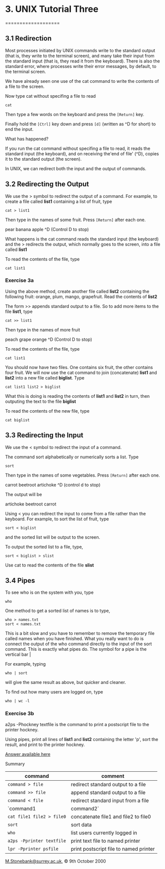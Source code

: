 # 3. UNIX Tutorial Three
===================

3.1 Redirection  
-----------------

Most processes initiated by UNIX commands write to the standard output
(that is, they write to the terminal screen), and many take their input
from the standard input (that is, they read it from the keyboard). There
is also the standard error, where processes write their error messages,
by default, to the terminal screen.

We have already seen one use of the cat command to write the contents of
a file to the screen.

Now type cat without specifing a file to read

    cat

Then type a few words on the keyboard and press the `[Return]` key.

Finally hold the `[Ctrl]` key down and press `[d]` (written as ^D for
short) to end the input.

What has happened?

If you run the cat command without specifing a file to read, it reads
the standard input (the keyboard), and on receiving the'end of file'
(^D), copies it to the standard output (the screen).

In UNIX, we can redirect both the input and the output of commands.

3.2 Redirecting the Output  
----------------------------

We use the > symbol to redirect the output of a command. For example,
to create a file called **list1** containing a list of fruit, type  

    cat > list1

Then type in the names of some fruit. Press `[Return]` after each one.

pear
banana
apple
^D (Control D to stop)

What happens is the cat command reads the standard input (the keyboard)
and the > redirects the output, which normally goes to the screen,
into a file called **list1**

To read the contents of the file, type

    cat list1

### Exercise 3a

Using the above method, create another file called **list2** containing
the following fruit: orange, plum, mango, grapefruit. Read the contents
of **list2**

The form >> appends standard output to a file. So to add more
items to the file **list1**, type

    cat >> list1

Then type in the names of more fruit

peach
grape
orange
^D (Control D to stop)

To read the contents of the file, type

    cat list1

You should now have two files. One contains six fruit, the other
contains four fruit. We will now use the cat command to join
(concatenate) **list1** and **list2** into a new file called
**biglist**. Type

    cat list1 list2 > biglist

What this is doing is reading the contents of **list1** and **list2** in
turn, then outputing the text to the file **biglist**

To read the contents of the new file, type

    cat biglist

3.3 Redirecting the Input  
---------------------------

We use the < symbol to redirect the input of a command.

The command sort alphabetically or numerically sorts a list. Type

    sort

Then type in the names of some vegetables. Press `[Return]` after each
one.

carrot
beetroot
artichoke
^D (control d to stop)

The output will be

artichoke
beetroot
carrot

Using < you can redirect the input to come from a file rather than
the keyboard. For example, to sort the list of fruit, type

    sort < biglist

and the sorted list will be output to the screen.

To output the sorted list to a file, type,

    sort < biglist > slist

Use cat to read the contents of the file **slist**

3.4 Pipes
---------

To see who is on the system with you, type

    who

One method to get a sorted list of names is to type,

    who > names.txt
    sort < names.txt

This is a bit slow and you have to remember to remove the temporary file
called names when you have finished. What you really want to do is
connect the output of the who command directly to the input of the sort
command. This is exactly what pipes do. The symbol for a pipe is the
vertical bar |

For example, typing

    who | sort

will give the same result as above, but quicker and cleaner.

To find out how many users are logged on, type

    who | wc -l

### Exercise 3b

a2ps -Phockney textfile is the command to print a postscript file to the
printer hockney.

Using pipes, print all lines of **list1** and **list2** containing the
letter 'p', sort the result, and print to the printer hockney.

[Answer available here](pipeanswer/)

Summary

| command                   | comment                                              |
| ---                       | ---                                                  |
| `command > file`          | redirect standard output to a file                   |
| `command >> file`         | append standard output to a file                     |
| `command < file`          | redirect standard input from a file                  |
| `command1 | command2`     | pipe the output of command1 to the input of command2 |
| `cat file1 file2 > file0` | concatenate file1 and file2 to file0                 |
| `sort`                    | sort data                                            |
| `who`                     | list users currently logged in                       |
| `a2ps -Pprinter textfile` | print text file to named printer                     |
| `lpr -Pprinter psfile`    | print postscript file to named printer               |
 

M.Stonebank@surrey.ac.uk, © 9th October 2000
